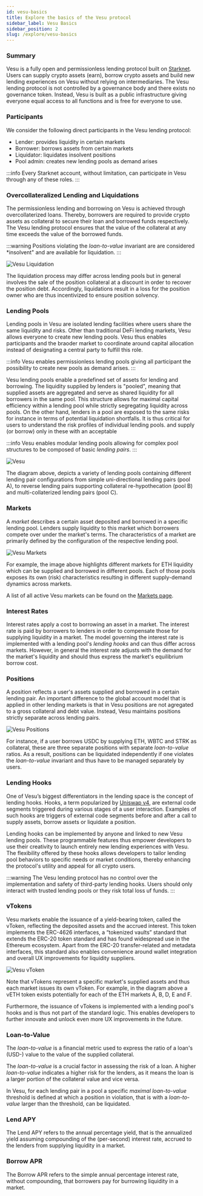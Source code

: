 ```yaml
---
id: vesu-basics
title: Explore the basics of the Vesu protocol
sidebar_label: Vesu Basics
sidebar_position: 2
slug: /explore/vesu-basics
---
```


### Summary

Vesu is a fully open and permissionless lending protocol built on [Starknet](https://starknet.io). Users can supply crypto assets (earn), borrow crypto assets and build new lending experiences on Vesu without relying on intermediaries. The Vesu lending protocol is not controlled by a governance body and there exists no governance token. Instead, Vesu is built as a public infrastructure giving everyone equal access to all functions and is free for everyone to use.


### Participants

We consider the following direct participants in the Vesu lending protocol:

- Lender: provides liquidity in certain markets
- Borrower: borrows assets from certain markets
- Liquidator: liquidates insolvent positions
- Pool admin: creates new lending pools as demand arises

:::info
Every Starknet account, without limitation, can participate in Vesu through any of these roles.
:::


### Overcollateralized Lending and Liquidations

The permissionless lending and borrowing on Vesu is achieved through overcollaterized loans. Thereby, borrowers are required to provide crypto assets as collateral to secure their loan and borrowed funds respectively. The Vesu lending protocol ensures that the value of the collateral at any time exceeds the value of the borrowed funds. 

:::warning
Positions violating the *loan-to-value* invariant are are considered *insolvent" and are available for liquidation.
:::

![Vesu Liquidation](images/liquidation.png)

The liquidation process may differ across lending pools but in general involves the sale of the position collateral at a discount in order to recover the position debt. Accordingly, liquidations result in a loss for the position owner who are thus incentivized to ensure position solvency.


### Lending Pools

Lending pools in Vesu are isolated lending facilities where users share the same liquidity and risks. Other than traditional DeFi lending markets, Vesu allows everyone to create new lending pools. Vesu thus enables participants and the braoder market to coordinate around capital allocation instead of designating a central party to fulfill this role.

:::info
Vesu enables permissionless lending pools giving all participant the possibility to create new pools as demand arises.
:::


Vesu lending pools enable a predefined set of assets for lending and borrowing. The liquidity supplied by lenders is "pooled", meaning that supplied assets are aggregated and serve as shared liquidity for all borrowers in the same pool. This structure allows for maximal capital efficiency within a lending pool while strictly segregating liquidity across pools. On the other hand, lenders in a pool are exposed to the same risks for instance in terms of potential liquidation shortfalls. It is thus critical for users to understand the risk profiles of individual lending pools.  and supply (or borrow) only in these with an acceptable 

:::info
Vesu enables modular lending pools allowing for complex pool structures to be composed of basic *lending pairs*. 
:::

![Vesu](images/lending-pool.png)

The diagram above, depicts a variety of lending pools containing different lending pair configurations from simple uni-directional lending pairs (pool A), to reverse lending pairs supporting collateral re-hypothecation (pool B) and multi-collaterized lending pairs (pool C).


### Markets

A *market* describes a certain asset deposited and borrowed in a specific lending pool. Lenders supply liquidity to this market which borrowers compete over under the market's terms. The characteristics of a market are primarily defined by the configuration of the respective lending pool. 

![Vesu Markets](images/markets.png)

For example, the image above highlights different markets for ETH liquidity which can be supplied and borrowed in different pools. Each of those pools exposes its own (risk) characteristics resulting in different supply-demand dynamics across markets.

A list of all active Vesu markets can be found on the [Markets page](https://vesu.xyz/markets).


### Interest Rates

Interest rates apply a cost to borrowing an asset in a market. The interest rate is paid by borrowers to lenders in order to compensate those for supplying liquidity in a market. The model governing the interest rate is implemented with a lending pool's *lending hooks* and can thus differ across markets. However, in general the interest rate adjusts with the demand for the market's liquidity and should thus express the market's equilibrium borrow cost.


### Positions

A position reflects a user's assets supplied and borrowed in a certain lending pair. An important difference to the global account model that is applied in other lending markets is that in Vesu positions are not agregated to a gross collateral and debt value. Instead, Vesu maintains positions strictly separate across lending pairs. 

![Vesu Positions](./images/positions.png)

For instance, if a user borrows USDC by supplying ETH, WBTC and STRK as collateral, these are three separate positions with separate *loan-to-value* ratios. As a result, positions can be liquidated independently if one violates the *loan-to-value* invariant and thus have to be managed separately by users.


### Lending Hooks

One of Vesu’s biggest differentiators in the lending space is the concept of lending hooks. Hooks, a term popularized by [Uniswap v4](https://docs.uniswap.org/contracts/v4/overview), are external code segments triggered during various stages of a user interaction. Examples of such hooks are triggers of external code segments before and after a call to supply assets, borrow assets or liquidate a position.

Lending hooks can be implemented by anyone and linked to new Vesu lending pools. These programmable features thus empower developers to use their creativity to launch entirely new lending experiences with Vesu. The flexibility offered by these hooks allows developers to tailor lending pool behaviors to specific needs or market conditions, thereby enhancing the protocol's utility and appeal for all crypto users.

:::warning
The Vesu lending protocol has no control over the implementation and safety of third-party lending hooks. Users should only interact with trusted lending pools or they risk total loss uf funds.
:::


### vTokens

Vesu markets enable the issuance of a yield-bearing token, called the vToken, reflecting the deposited assets and the accrued interest. This token implements the ERC-4626 interfaces, a “tokenized vaults” standard that extends the ERC-20 token standard and has found widespread use in the Ethereum ecosystem. Apart from the ERC-20 transfer-related and metadata interfaces, this standard also enables convenience around wallet integration and overall UX improvements for liquidity suppliers.

![Vesu vToken](./images/vToken.png)

Note that vTokens represent a specific market's supplied assets and thus each market issues its own vToken. For example, in the diagram above a vETH token exists potentially for each of the ETH markets A, B, D, E and F. 

Furthermore, the issuance of vTokens is implemented with a lending pool's hooks and is thus not part of the standard logic. This enables developers to further innovate and unlock even more UX improvements in the future.


### Loan-to-Value

The *loan-to-value* is a financial metric used to express the ratio of a loan's (USD-) value to the value of the supplied collateral. 

The *loan-to-value* is a crucial factor in assessing the risk of a loan. A higher *loan-to-value* indicates a higher risk for the lenders, as it means the loan is a larger portion of the collateral value and vice versa.

In Vesu, for each lending pair in a pool a specific *maximal loan-to-value* threshold is defined at which a position in violation, that is with a *loan-to-value* larger than the threshold, can be liquidated.


### Lend APY

The Lend APY refers to the annual percentage yield, that is the annualized yield assuming compounding of the (per-second) interest rate, accrued to the lenders from supplying liquidity in a market.


### Borrow APR

The Borrow APR refers to the simple annual percentage interest rate, without compounding, that borrowers pay for burrowing liquidity in a market.